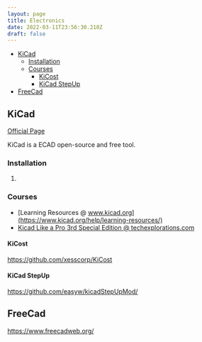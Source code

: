```yaml
---
layout: page
title: Electronics
date: 2022-03-11T23:56:30.210Z
draft: false
---
```


- [KiCad](#kicad)
  - [Installation](#installation)
  - [Courses](#courses)
    - [KiCost](#kicost)
    - [KiCad StepUp](#kicad-stepup)
- [FreeCad](#freecad)

## KiCad

[Official Page](https://www.kicad.org/)

KiCad is a ECAD open-source and free tool.

### Installation

1. 

### Courses

+ [Learning Resources @ www.kicad.org](https://www.kicad.org/help/learning-resources/)
+ [Kicad Like a Pro 3rd Special Edition @ techexplorations.com](https://techexplorations.com/so/kicad-like-a-pro-3e-special-edition/)


#### KiCost

https://github.com/xesscorp/KiCost

#### KiCad StepUp

https://github.com/easyw/kicadStepUpMod/

## FreeCad

https://www.freecadweb.org/
